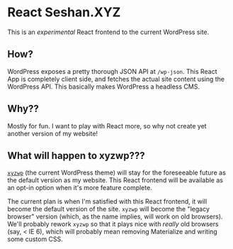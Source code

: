 # React Seshan.XYZ
This is an *experimental* React frontend to the current WordPress site.

## How?
WordPress exposes a pretty thorough JSON API at `/wp-json`. This React App is completely client side, 
and fetches the actual site content using the WordPress API. This basically makes WordPress a headless CMS.

## Why??
Mostly for fun. I want to play with React more, so why not create yet another version of my website!

## What will happen to xyzwp???
[`xyzwp`](https://github.com/Seshpenguin/xyzwp/) (the current WordPress theme) will stay for the foreseeable future as the default version as my website. This 
React frontend will be available as an opt-in option when it's more feature complete.

The current plan is when I'm satisfied with this React frontend, it will become the default version of the site. `xyzwp` 
will become the "legacy browser" version (which, as the name implies, will work on old browsers). We'll probably rework 
`xyzwp` so that it plays nice with *really* old browsers (say, < IE 6), which will probably mean removing Materialize and 
writing some custom CSS.
